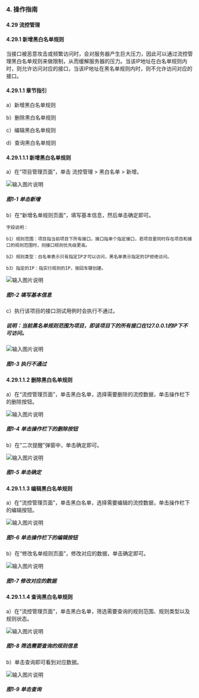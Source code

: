 ### 4. 操作指南

#### 4.29 流控管理

#### 4.29.1 新增黑白名单规则

当接口被恶意攻击或频繁访问时，会对服务器产生巨大压力，因此可以通过流控管理黑白名单规则来做限制，从而缓解服务器的压力。当该IP地址在白名单规则内时，则允许访问对应的接口，当该IP地址在黑名单规则内时，则不允许访问对应的接口。

#### 4.29.1.1 章节指引

a）新增黑白名单规则

b）删除黑白名单规则

c）编辑黑白名单规则

d）查询黑白名单规则

#### 4.29.1.1.1 新增黑白名单规则

a）在“项目管理页面”，单击 流控管理 > 黑白名单 > 新增。

![输入图片说明](../../../../images/SoFlu%EF%BC%88%E5%90%8E%E7%AB%AF%EF%BC%89%E5%BC%80%E5%8F%91%E5%B9%B3%E5%8F%B0/1.%20%E6%9C%80%E6%96%B0%E7%89%88%E6%9C%AC%20-%20%E6%9B%B4%E6%96%B0%E6%97%A5%E6%9C%9F%20-%202022.10.08/4.%20%E6%93%8D%E4%BD%9C%E6%8C%87%E5%8D%97/29.%20%E6%B5%81%E6%8E%A7%E7%AE%A1%E7%90%86/image.png)

##### 图1-1 单击新增

b）在“新增名单规则页面”，填写基本信息，然后单击确定即可。

```
字段说明：

b1）规则范围：项目指当前项目下所有接口，接口指单个指定接口，若项目里同时存在项目和接口的规则范围时，则接口规则优先级更高。

b2）规则类型：白名单表示只有指定IP才可以访问，黑名单表示指定的IP拒绝访问。

b3）指定的IP：指实行规则的IP，按回车键创建。
```

![输入图片说明](../../../../images/SoFlu%EF%BC%88%E5%90%8E%E7%AB%AF%EF%BC%89%E5%BC%80%E5%8F%91%E5%B9%B3%E5%8F%B0/1.%20%E6%9C%80%E6%96%B0%E7%89%88%E6%9C%AC%20-%20%E6%9B%B4%E6%96%B0%E6%97%A5%E6%9C%9F%20-%202022.10.08/4.%20%E6%93%8D%E4%BD%9C%E6%8C%87%E5%8D%97/29.%20%E6%B5%81%E6%8E%A7%E7%AE%A1%E7%90%86/1-2.png)

##### 图1-2 填写基本信息

c）执行该项目的接口测试用例时会执行不通过。

##### 说明：当前黑名单规则范围为项目，即该项目下的所有接口在127.0.0.1的IP下不可访问。

![输入图片说明](../../../../images/SoFlu%EF%BC%88%E5%90%8E%E7%AB%AF%EF%BC%89%E5%BC%80%E5%8F%91%E5%B9%B3%E5%8F%B0/1.%20%E6%9C%80%E6%96%B0%E7%89%88%E6%9C%AC%20-%20%E6%9B%B4%E6%96%B0%E6%97%A5%E6%9C%9F%20-%202022.10.08/4.%20%E6%93%8D%E4%BD%9C%E6%8C%87%E5%8D%97/29.%20%E6%B5%81%E6%8E%A7%E7%AE%A1%E7%90%86/1-3.png)

##### 图1-3 执行不通过

#### 4.29.1.1.2 删除黑白名单规则

a）在“流控管理页面”，单击黑白名单，选择需要删除的流控数据，单击操作栏下的删除按钮。

![输入图片说明](../../../../images/SoFlu%EF%BC%88%E5%90%8E%E7%AB%AF%EF%BC%89%E5%BC%80%E5%8F%91%E5%B9%B3%E5%8F%B0/1.%20%E6%9C%80%E6%96%B0%E7%89%88%E6%9C%AC%20-%20%E6%9B%B4%E6%96%B0%E6%97%A5%E6%9C%9F%20-%202022.10.08/4.%20%E6%93%8D%E4%BD%9C%E6%8C%87%E5%8D%97/29.%20%E6%B5%81%E6%8E%A7%E7%AE%A1%E7%90%86/1-4.png)

##### 图1-4 单击操作栏下的删除按钮

b）在“二次提醒”弹窗中，单击确定即可。

![输入图片说明](../../../../images/SoFlu%EF%BC%88%E5%90%8E%E7%AB%AF%EF%BC%89%E5%BC%80%E5%8F%91%E5%B9%B3%E5%8F%B0/1.%20%E6%9C%80%E6%96%B0%E7%89%88%E6%9C%AC%20-%20%E6%9B%B4%E6%96%B0%E6%97%A5%E6%9C%9F%20-%202022.10.08/4.%20%E6%93%8D%E4%BD%9C%E6%8C%87%E5%8D%97/29.%20%E6%B5%81%E6%8E%A7%E7%AE%A1%E7%90%86/1-5.png)

##### 图1-5 单击确定

#### 4.29.1.1.3 编辑黑白名单规则

a）在“流控管理页面”，单击黑白名单，选择需要编辑的流控数据，单击操作栏下的编辑按钮。

![输入图片说明](../../../../images/SoFlu%EF%BC%88%E5%90%8E%E7%AB%AF%EF%BC%89%E5%BC%80%E5%8F%91%E5%B9%B3%E5%8F%B0/1.%20%E6%9C%80%E6%96%B0%E7%89%88%E6%9C%AC%20-%20%E6%9B%B4%E6%96%B0%E6%97%A5%E6%9C%9F%20-%202022.10.08/4.%20%E6%93%8D%E4%BD%9C%E6%8C%87%E5%8D%97/29.%20%E6%B5%81%E6%8E%A7%E7%AE%A1%E7%90%86/1-6.png)

##### 图1-6 单击操作栏下的编辑按钮

b）在“修改名单规则页面”，修改对应的数据，单击确定即可。

![输入图片说明](../../../../images/SoFlu%EF%BC%88%E5%90%8E%E7%AB%AF%EF%BC%89%E5%BC%80%E5%8F%91%E5%B9%B3%E5%8F%B0/1.%20%E6%9C%80%E6%96%B0%E7%89%88%E6%9C%AC%20-%20%E6%9B%B4%E6%96%B0%E6%97%A5%E6%9C%9F%20-%202022.10.08/4.%20%E6%93%8D%E4%BD%9C%E6%8C%87%E5%8D%97/29.%20%E6%B5%81%E6%8E%A7%E7%AE%A1%E7%90%86/1-7.png)

##### 图1-7 修改对应的数据

#### 4.29.1.1.4 查询黑白名单规则

a）在“流控管理页面”，单击黑白名单，筛选需要查询的规则范围、规则类型以及规则状态。

![输入图片说明](../../../../images/SoFlu%EF%BC%88%E5%90%8E%E7%AB%AF%EF%BC%89%E5%BC%80%E5%8F%91%E5%B9%B3%E5%8F%B0/1.%20%E6%9C%80%E6%96%B0%E7%89%88%E6%9C%AC%20-%20%E6%9B%B4%E6%96%B0%E6%97%A5%E6%9C%9F%20-%202022.10.08/4.%20%E6%93%8D%E4%BD%9C%E6%8C%87%E5%8D%97/29.%20%E6%B5%81%E6%8E%A7%E7%AE%A1%E7%90%86/1-8.png)

##### 图1-8 筛选需要查询的规则信息

b）单击查询即可看到对应数据。

![输入图片说明](../../../../images/SoFlu%EF%BC%88%E5%90%8E%E7%AB%AF%EF%BC%89%E5%BC%80%E5%8F%91%E5%B9%B3%E5%8F%B0/1.%20%E6%9C%80%E6%96%B0%E7%89%88%E6%9C%AC%20-%20%E6%9B%B4%E6%96%B0%E6%97%A5%E6%9C%9F%20-%202022.10.08/4.%20%E6%93%8D%E4%BD%9C%E6%8C%87%E5%8D%97/29.%20%E6%B5%81%E6%8E%A7%E7%AE%A1%E7%90%86/1-9.png)

##### 图1-9 单击查询
